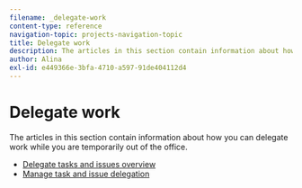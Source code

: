 ```yaml
---
filename: _delegate-work
content-type: reference
navigation-topic: projects-navigation-topic
title: Delegate work
description: The articles in this section contain information about how you can delegate work while you are temporarily out of the office.
author: Alina
exl-id: e449366e-3bfa-4710-a597-91de404112d4
---
```

# Delegate work

The articles in this section contain information about how you can delegate work while you are temporarily out of the office.

* [Delegate tasks and issues overview](../../manage-work/delegate-work/delegate-work-overview.md) 
* [Manage task and issue delegation](../../manage-work/delegate-work/how-to-delegate-work.md)
